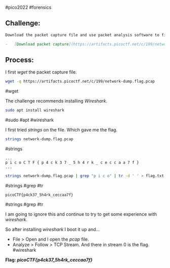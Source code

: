 #pico2022 #forensics 

## Challenge:
```md
Download the packet capture file and use packet analysis software to find the flag.

-   [Download packet capture](https://artifacts.picoctf.net/c/199/network-dump.flag.pcap)
```

## Process:
I first *wget* the packet capture file.
```bash
wget -q https://artifacts.picoctf.net/c/199/network-dump.flag.pcap
```
#wget 

The challenge recommends installing *Wireshark*.
```bash
sudo apt install wireshark
```
#sudo #apt #wireshark

I first tried *strings* on the file. Which gave me the flag. 
```bash
strings network-dump.flag.pcap
```
#strings

```
...
p i c o C T F { p 4 c k 3 7 _ 5 h 4 r k _ c e c c a a 7 f }
...
```

```bash
strings network-dump.flag.pcap | grep "p i c o" | tr -d ' ' > flag.txt
```
#strings #grep #tr 

```
picoCTF{p4ck37_5h4rk_ceccaa7f}
```
#strings #grep #tr 

I am going to ignore this and continue to try to get some experience with *wireshark*.

So after installing *wireshark* I boot it up and...
- File > Open and I open the *pcap* file.
- Analyze > Follow > TCP Stream.
And there in stream 0 is the flag.
#wireshark 

**Flag: *picoCTF{p4ck37_5h4rk_ceccaa7f}***
